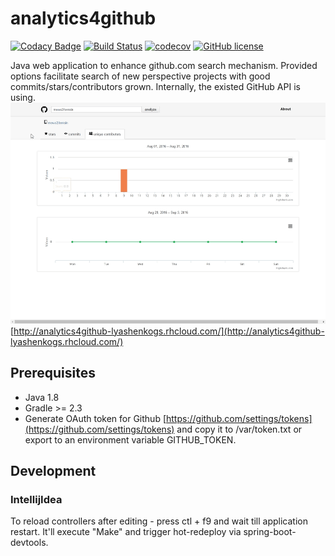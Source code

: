 # analytics4github

[![Codacy Badge](https://api.codacy.com/project/badge/Grade/d3a472531c4b46749c7eda1439d746db)](https://www.codacy.com/app/lyashenkogs/analytics4github?utm_source=github.com&amp;utm_medium=referral&amp;utm_content=LyashenkoGS/analytics4github&amp;utm_campaign=Badge_Grade)
[![Build Status](https://travis-ci.org/LyashenkoGS/analytics4github.svg?branch=master)](https://travis-ci.org/LyashenkoGS/analytics4github)
[![codecov](https://codecov.io/gh/LyashenkoGS/analytics4github/branch/master/graph/badge.svg)](https://codecov.io/gh/LyashenkoGS/analytics4github)
[![GitHub license](https://img.shields.io/github/license/mashape/apistatus.svg)](https://github.com/LyashenkoGS/analytics4github/blob/master/LICENCE)  



Java web application to enhance github.com search mechanism.
Provided options facilitate search of new perspective projects with good commits/stars/contributors grown.
Internally, the existed GitHub API is using.  
![Demo](https://github.com/LyashenkoGS/analytics4github/blob/master/demo.gif) 
[http://analytics4github-lyashenkogs.rhcloud.com/](http://analytics4github-lyashenkogs.rhcloud.com/)
## Prerequisites

* Java 1.8
* Gradle >= 2.3 
* Generate OAuth token for Github [https://github.com/settings/tokens](https://github.com/settings/tokens)
and copy it to /var/token.txt or export to an environment variable GITHUB_TOKEN.

## Development

### IntellijIdea
To reload controllers after editing - press ctl + f9 and wait till application restart.
It'll execute "Make" and trigger hot-redeploy via spring-boot-devtools.
